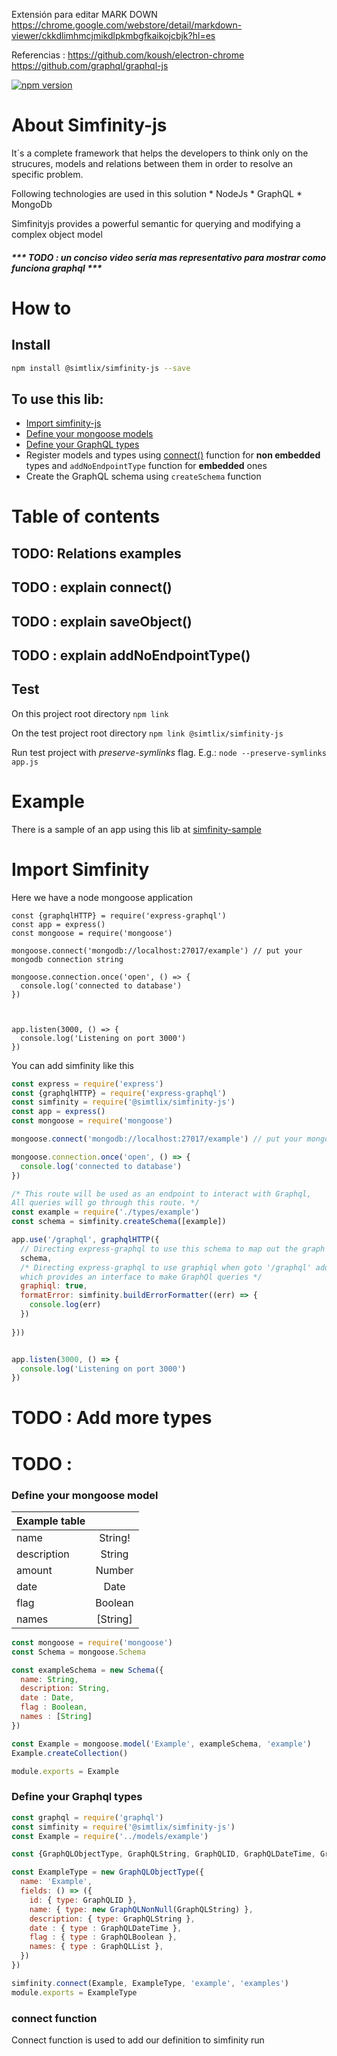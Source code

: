Extensión para editar MARK DOWN
https://chrome.google.com/webstore/detail/markdown-viewer/ckkdlimhmcjmikdlpkmbgfkaikojcbjk?hl=es


Referencias :
https://github.com/koush/electron-chrome
https://github.com/graphql/graphql-js



[![npm version](https://badge.fury.io/js/%40simtlix%2Fsimfinity-js.svg)](https://badge.fury.io/js/%40simtlix%2Fsimfinity-js)

# About Simfinity-js
It´s a complete framework that helps the developers to think only on the strucures,
models and relations between them in order to resolve an specific problem.

Following technologies are used in this solution
    * NodeJs
	* GraphQL
    * MongoDb

Simfinityjs provides a powerful semantic for querying and modifying a complex object model

##### *** TODO : un conciso video sería mas representativo para mostrar como funciona graphql ***

# How to
## Install
```bash
npm install @simtlix/simfinity-js --save
```

## To use this lib:
* [Import simfinity-js](#Import-simfinity)
* [Define your mongoose models](#define-your-mongoose-models)
* [Define your GraphQL types](#define-your-graphql-types)
*  Register models and types using [connect()](#connect-function) function for **non embedded** types and `addNoEndpointType` function for **embedded** ones
* Create the GraphQL schema using `createSchema` function

# Table of contents 
  ## TODO: Relations examples
  ## TODO : explain connect()
  ## TODO : explain saveObject()
  ## TODO : explain addNoEndpointType()


## Test
On this project root directory
`npm link`

On the test project root directory
`npm link @simtlix/simfinity-js`

Run test project with *preserve-symlinks* flag. E.g.:
`node --preserve-symlinks app.js`

# Example
There is a sample of an app using this lib at [simfinity-sample](https://github.com/simtlix/simfinity-sample)

# Import Simfinity

Here we have a node mongoose application

```const express = require('express')
const {graphqlHTTP} = require('express-graphql')
const app = express()
const mongoose = require('mongoose')

mongoose.connect('mongodb://localhost:27017/example') // put your mongodb connection string

mongoose.connection.once('open', () => {
  console.log('connected to database')
})



app.listen(3000, () => {
  console.log('Listening on port 3000')
})
```



You can add simfinity like this
```javascript
const express = require('express')
const {graphqlHTTP} = require('express-graphql')
const simfinity = require('@simtlix/simfinity-js')
const app = express()
const mongoose = require('mongoose')

mongoose.connect('mongodb://localhost:27017/example') // put your mongodb connection string

mongoose.connection.once('open', () => {
  console.log('connected to database')
})

/* This route will be used as an endpoint to interact with Graphql,
All queries will go through this route. */
const example = require('./types/example')
const schema = simfinity.createSchema([example])

app.use('/graphql', graphqlHTTP({
  // Directing express-graphql to use this schema to map out the graph
  schema,
  /* Directing express-graphql to use graphiql when goto '/graphql' address in the browser
  which provides an interface to make GraphQl queries */
  graphiql: true,
  formatError: simfinity.buildErrorFormatter((err) => {
    console.log(err)
  })
  
}))


app.listen(3000, () => {
  console.log('Listening on port 3000')
})
```

# TODO : Add more types
# TODO : 
### Define your mongoose model

|  Example table |          |   
| ------------- |:-------------:|
| name          | String! 	    |
| description   | String        |
| amount        | Number        |
| date	        | Date          |
| flag          | Boolean       |
| names         | [String]      |

```javascript
const mongoose = require('mongoose')
const Schema = mongoose.Schema

const exampleSchema = new Schema({
  name: String,
  description: String,
  date : Date,
  flag : Boolean,
  names : [String]
})

const Example = mongoose.model('Example', exampleSchema, 'example')
Example.createCollection()

module.exports = Example
```

### Define your Graphql types 

```javascript
const graphql = require('graphql')
const simfinity = require('@simtlix/simfinity-js')
const Example = require('../models/example')

const {GraphQLObjectType, GraphQLString, GraphQLID, GraphQLDateTime, GraphQLBoolean} = graphql

const ExampleType = new GraphQLObjectType({
  name: 'Example',
  fields: () => ({
    id: { type: GraphQLID },
    name: { type: new GraphQLNonNull(GraphQLString) },
    description: { type: GraphQLString },
    date : { type : GraphQLDateTime },
    flag : { type : GraphQLBoolean },
    names: { type : GraphQLList },
  })
})

simfinity.connect(Example, ExampleType, 'example', 'examples')
module.exports = ExampleType
```

### connect function

Connect function is used to add our definition to simfinity run

